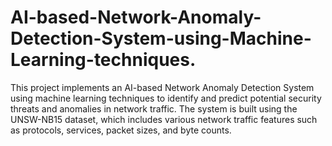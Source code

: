 # AI-based-Network-Anomaly-Detection-System-using-Machine-Learning-techniques.
This project implements an AI-based Network Anomaly Detection System using machine learning techniques to identify and predict potential security threats and anomalies in network traffic. The system is built using the UNSW-NB15 dataset, which includes various network traffic features such as protocols, services, packet sizes, and byte counts. 
